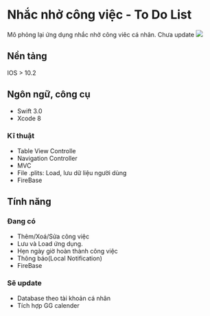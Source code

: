 # Nhắc nhở công việc - To Do List

Mô phỏng lại ứng dụng nhắc nhở công viêc cá nhân.
Chưa update
![](demo_ListDo.gif)

## Nền tảng

IOS > 10.2 

## Ngôn ngữ, công cụ

* Swift 3.0 
* Xcode 8

### Kĩ thuật

* Table View Controlle
* Navigation Controller
* MVC
* File .plits: Load, lưu dữ liệu người dùng
* FireBase

## Tính năng

### Đang có

* Thêm/Xoá/Sửa công việc
* Lưu và Load ứng dụng.
* Hẹn ngày giờ hoàn thành công việc
* Thông báo(Local Notification)
* FireBase

### Sẽ update

- Database theo tài khoản cá nhân
- Tích hợp GG calender


